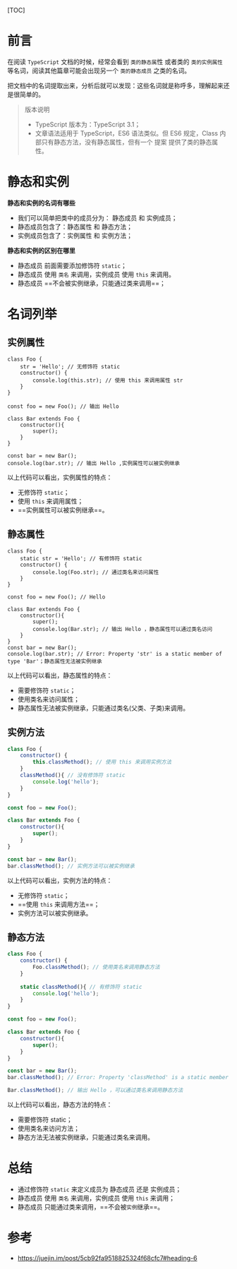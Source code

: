[TOC]
# 前言
在阅读 `TypeScript` 文档的时候，经常会看到 `类的静态属`性 或者类的 `类的实例属性` 等名词，阅读其他篇章可能会出现另一个 `类的静态成员` 之类的名词。

把文档中的名词提取出来，分析后就可以发现：这些名词就是称呼多，理解起来还是很简单的。

> 版本说明
> - TypeScript 版本为：TypeScript 3.1；
> - 文章语法适用于 TypeScript，ES6 语法类似。但 ES6 规定，Class 内部只有静态方法，没有静态属性，但有一个 提案 提供了类的静态属性。


# 静态和实例

**静态和实例的名词有哪些**

- 我们可以简单把类中的成员分为： 静态成员 和 实例成员；
- 静态成员包含了：静态属性 和 静态方法；
- 实例成员包含了：实例属性 和 实例方法；

**静态和实例的区别在哪里**

- 静态成员 前面需要添加修饰符 `static`；
- 静态成员 使用 `类名` 来调用，实例成员 使用 `this` 来调用。
- 静态成员 ==不会被实例继承，只能通过类来调用==；

# 名词列举

## 实例属性

```JS
class Foo {
    str = 'Hello'; // 无修饰符 static
    constructor() {
        console.log(this.str); // 使用 this 来调用属性 str
    }
}

const foo = new Foo(); // 输出 Hello

class Bar extends Foo {
    constructor(){
        super();
    }
}

const bar = new Bar();
console.log(bar.str); // 输出 Hello ,实例属性可以被实例继承
```

以上代码可以看出，实例属性的特点：

- 无修饰符 `static`；
- 使用 `this` 来调用属性；
- ==实例属性可以被实例继承==。

## 静态属性
```JS
class Foo {
    static str = 'Hello'; // 有修饰符 static
    constructor() {
        console.log(Foo.str); // 通过类名来访问属性
    }
}

const foo = new Foo(); // Hello

class Bar extends Foo {
    constructor(){
        super();
        console.log(Bar.str); // 输出 Hello ，静态属性可以通过类名访问
    }
}
const bar = new Bar();
console.log(bar.str); // Error: Property 'str' is a static member of type 'Bar'；静态属性无法被实例继承
```
 
以上代码可以看出，静态属性的特点：

- 需要修饰符 `static`；
- 使用类名来访问属性；
- 静态属性无法被实例继承，只能通过类名(父类、子类)来调用。


## 实例方法

```js
class Foo {
    constructor() {
        this.classMethod(); // 使用 this 来调用实例方法
    }
    classMethod(){ // 没有修饰符 static
        console.log('hello');
    }
}

const foo = new Foo();

class Bar extends Foo {
    constructor(){
        super();
    }
}

const bar = new Bar();
bar.classMethod(); // 实例方法可以被实例继承
```

以上代码可以看出，实例方法的特点：

- 无修饰符 `static`；
- ==使用 `this` 来调用方法==；
- 实例方法可以被实例继承。

## 静态方法

```js
class Foo {
    constructor() {
        Foo.classMethod(); // 使用类名来调用静态方法
    }
    
    static classMethod(){ // 有修饰符 static
        console.log('hello');
    }
}

const foo = new Foo();

class Bar extends Foo {
    constructor(){
        super();
    }
}

const bar = new Bar();
bar.classMethod(); // Error: Property 'classMethod' is a static member of type 'Bar'；静态方法无法被实例继承

Bar.classMethod(); // 输出 Hello ，可以通过类名来调用静态方法
```

以上代码可以看出，静态方法的特点：

- 需要修饰符 static；
- 使用类名来访问方法；
- 静态方法无法被实例继承，只能通过类名来调用。

# 总结
- 通过修饰符 `static` 来定义成员为 静态成员 还是 实例成员；
- 静态成员 使用 `类名` 来调用，实例成员 使用 `this` 来调用；
- 静态成员 只能通过类来调用，==不会被`实例`继承==。

# 参考
- https://juejin.im/post/5cb92fa9518825324f68cfc7#heading-6